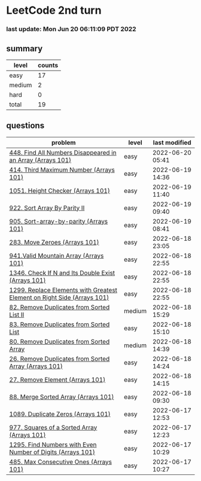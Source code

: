# LeetCode 2nd turn
### last update: Mon Jun 20 06:11:09 PDT 2022
## summary
| level | counts |
|-|-|
| easy |17 |
| medium |2 |
| hard |0 |
| total | 19 |

## questions
| problem | level| last modified |
|-|-|-|
| [ 448. Find All Numbers Disappeared in an Array  (Arrays 101)](./448.find-all-numbers-disappeared-in-an-array/) | easy | 2022-06-20 05:41 | 
| [ 414. Third Maximum Number (Arrays 101) ](./414.third-maximum-number/) | easy | 2022-06-19 14:36 |
| [ 1051. Height Checker (Arrays 101) ](./1051.height-checker/) | easy | 2022-06-19 11:40 |
| [ 922. Sort Array By Parity II ](./922.sort-array-by-parity-ii/) | easy | 2022-06-19 09:40 |
| [ 905. Sort-array-by-parity (Arrays 101) ](./905.sort-array-by-parity/) | easy | 2022-06-19 08:41 |
| [ 283. Move Zeroes (Arrays 101) ](./283.move-zeros/) | easy | 2022-06-18 23:05 |
| [ 941.Valid Mountain Array (Arrays 101) ](./941.valid-mountain-array/) | easy | 2022-06-18 22:55 |
| [ 1346. Check If N and Its Double Exist (Arrays 101) ](./1346.check-if-n-and-its-double-exist/) | easy | 2022-06-18 22:55 |
| [ 1299. Replace Elements with Greatest Element on Right Side (Arrays 101) ](./1299.replace-elements-with-greatest-element-on-right-side/) | easy | 2022-06-18 22:55 |
| [ 82. Remove Duplicates from Sorted List II ](./82.remove-duplicates-from-sorted-list-ii/) | medium | 2022-06-18 15:29 |
| [ 83. Remove Duplicates from Sorted List ](./83.remove-duplicates-from-sorted-list/) | easy | 2022-06-18 15:10 |
| [ 80. Remove Duplicates from Sorted Array ](./80.remove-duplicates-from-sorted-array-ii/) | medium | 2022-06-18 14:39 |
| [ 26. Remove Duplicates from Sorted Array (Arrays 101) ](./26.remove-duplicates-from-sorted-array/) | easy | 2022-06-18 14:24 |
| [ 27. Remove Element (Arrays 101) ](./27.remove-element/) | easy | 2022-06-18 14:15 |
| [ 88. Merge Sorted Array (Arrays 101) ](./88.merge-sortedarray/) | easy | 2022-06-18 09:30 |
| [ 1089. Duplicate Zeros (Arrays 101) ](./1089.duplicate-zeros/) | easy | 2022-06-17 12:53 |
| [ 977. Squares of a Sorted Array (Arrays 101) ](./977.squares-of-a-sorted-array/) | easy | 2022-06-17 12:23 |
| [ 1295. Find Numbers with Even Number of Digits (Arrays 101) ](./1295.find-numbers-with-even-number-of-digits/) | easy | 2022-06-17 10:29 |
| [ 485. Max Consecutive Ones (Arrays 101) ](./485.max-consecutive-ones/) | easy | 2022-06-17 10:27 |

